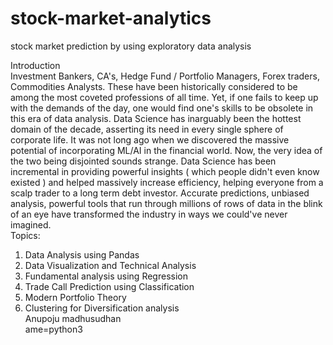 # stock-market-analytics
stock market prediction by using exploratory data analysis <br />

Introduction <br />
Investment Bankers, CA's, Hedge Fund / Portfolio Managers, Forex traders, Commodities Analysts.
These have been historically considered to be among the most coveted professions of all time. Yet, if one fails to keep up with the demands of the day, one would find one's skills to be obsolete in this era of data analysis. Data Science has inarguably been the hottest domain of the decade, asserting its need in every single sphere of corporate life. It was not long ago when we discovered the massive potential of incorporating ML/AI in the financial world. Now, the very idea of the two being disjointed sounds strange. Data Science has been incremental in providing powerful insights ( which people didn't even know existed ) and helped massively increase efficiency, helping everyone from a scalp trader to a long term debt investor. Accurate predictions, unbiased analysis, powerful tools that run through millions of rows of data in the blink of an eye have transformed the industry in ways we could've never imagined. <br /> 
Topics:<br />
1. Data Analysis using Pandas
2. Data Visualization and Technical Analysis
3. Fundamental analysis using Regression
4. Trade Call Prediction using Classification
5. Modern Portfolio Theory
6. Clustering for Diversification analysis<br />
Anupoju madhusudhan <br />
ame=python3
